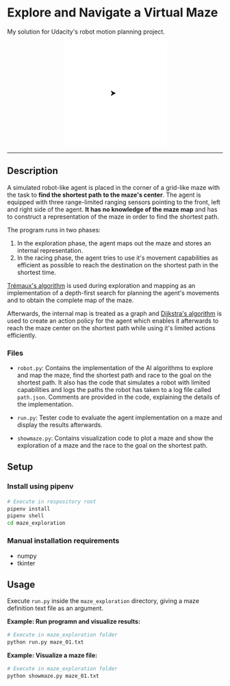 # Explore and Navigate a Virtual Maze

My solution for Udacity's robot motion planning project.

<p align="center">
<img src="res/maze.gif" title="Animation of maze exploration">
</p>

---

## Description

A simulated robot-like agent is placed in the corner of a grid-like maze with the task to **find the shortest path to the maze's center**.
The agent is equipped with three range-limited ranging sensors pointing to the front, left and right side of the agent.
**It has no knowledge of the maze map** and has to construct a representation of the maze in order
to find the shortest path.

The program runs in two phases:

1. In the exploration phase, the agent maps out the maze and stores an internal representation.
2. In the racing phase, the agent tries to use it's movement capabilities as efficient as possible to reach the destination on the shortest path in the shortest time.
    
[Trémaux's algorithm](https://en.wikipedia.org/wiki/Maze_solving_algorithm#Tr%C3%A9maux's_algorithm) is used during exploration and mapping
as an implementation of a depth-first search for planning the agent's movements and to obtain the complete map of the maze.

Afterwards, the internal map is treated as a graph and [Dijkstra's algorithm](https://en.wikipedia.org/wiki/Dijkstra%27s_algorithm) is used to create an action policy for the agent which enables it afterwards to reach the maze center on the shortest path while using it's limited actions efficiently.

### Files

* `robot.py`: Contains the implementation of the AI algorithms to explore and map the maze,
find the shortest path and race to the goal on the shortest path. It also has the code that simulates  a robot with limited capabilities and logs the paths
the robot has taken to a log file called `path.json`. Comments are provided in the code,
explaining the details of the implementation.

* `run.py`: Tester code to evaluate the agent implementation on a maze and display the results afterwards.

* `showmaze.py`: Contains visualization code to plot a maze and show the exploration of a maze and
the race to the goal on the shortest path.

## Setup

### Install using pipenv
```bash
# Execute in respository root
pipenv install
pipenv shell
cd maze_exploration
```
### Manual installation requirements
- numpy
- tkinter

## Usage

Execute `run.py` inside the `maze_exploration` directory, giving a maze definition text file as an argument.

**Example: Run programn and visualize results:**
```bash
# Execute in maze_exploration folder
python run.py maze_01.txt
```

**Example: Visualize a maze file:**
```bash
# Execute in maze_exploration folder
python showmaze.py maze_01.txt
```
